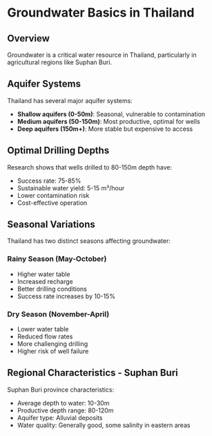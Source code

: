 # Groundwater Basics in Thailand

## Overview
Groundwater is a critical water resource in Thailand, particularly in agricultural regions like Suphan Buri.

## Aquifer Systems
Thailand has several major aquifer systems:
- **Shallow aquifers (0-50m)**: Seasonal, vulnerable to contamination
- **Medium aquifers (50-150m)**: Most productive, optimal for wells
- **Deep aquifers (150m+)**: More stable but expensive to access

## Optimal Drilling Depths
Research shows that wells drilled to 80-150m depth have:
- Success rate: 75-85%
- Sustainable water yield: 5-15 m³/hour
- Lower contamination risk
- Cost-effective operation

## Seasonal Variations
Thailand has two distinct seasons affecting groundwater:

### Rainy Season (May-October)
- Higher water table
- Increased recharge
- Better drilling conditions
- Success rate increases by 10-15%

### Dry Season (November-April)
- Lower water table
- Reduced flow rates
- More challenging drilling
- Higher risk of well failure

## Regional Characteristics - Suphan Buri
Suphan Buri province characteristics:
- Average depth to water: 10-30m
- Productive depth range: 80-120m
- Aquifer type: Alluvial deposits
- Water quality: Generally good, some salinity in eastern areas
